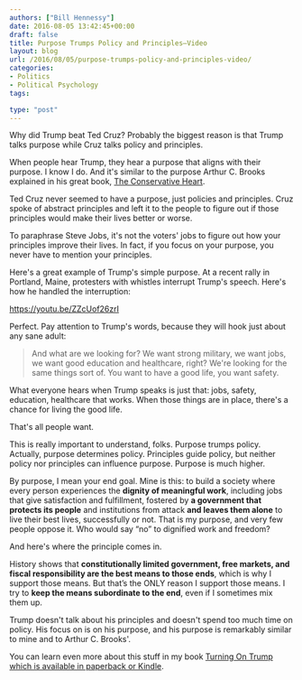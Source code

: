 ```yaml
---
authors: ["Bill Hennessy"]
date: 2016-08-05 13:42:45+00:00
draft: false
title: Purpose Trumps Policy and Principles—Video
layout: blog
url: /2016/08/05/purpose-trumps-policy-and-principles-video/
categories:
- Politics
- Political Psychology
tags:

type: "post"
---
```


Why did Trump beat Ted Cruz? Probably the biggest reason is that Trump talks purpose while Cruz talks policy and principles.

When people hear Trump, they hear a purpose that aligns with their purpose. I know I do. And it's similar to the purpose Arthur C. Brooks explained in his great book, [The Conservative Heart](https://hennessysview.com/2015/08/11/how-to-sell-conservative-principles/).

Ted Cruz never seemed to have a purpose, just policies and principles. Cruz spoke of abstract principles and left it to the people to figure out if those principles would make their lives better or worse.

To paraphrase Steve Jobs, it's not the voters' jobs to figure out how your principles improve their lives. In fact, if you focus on your purpose, you never have to mention your principles.

Here's a great example of Trump's simple purpose. At a recent rally in Portland, Maine, protesters with whistles interrupt Trump's speech. Here's how he handled the interruption:

https://youtu.be/ZZcUof26zrI

Perfect. Pay attention to Trump's words, because they will hook just about any sane adult:



> And what are we looking for? We want strong military, we want jobs, we want good education and healthcare, right? We're looking for the same things sort of. You want to have a good life, you want safety.



What everyone hears when Trump speaks is just that: jobs, safety, education, healthcare that works. When those things are in place, there's a chance for living the good life.

That's all people want.

This is really important to understand, folks. Purpose trumps policy. Actually, purpose determines policy. Principles guide policy, but neither policy nor principles can influence purpose. Purpose is much higher.



By purpose, I mean your end goal. Mine is this: to build a society where every person experiences the **dignity of meaningful work**, including jobs that give satisfaction and fulfillment, fostered by **a government that protects its people** and institutions from attack **and leaves them alone** to live their best lives, successfully or not. That is my purpose, and very few people oppose it. Who would say “no” to dignified work and freedom? 





And here's where the principle comes in. 





History shows that **constitutionally limited government, free markets, and fiscal responsibility are the best means to those ends**, which is why I support those means. But that’s the ONLY reason I support those means. I try to **keep the means subordinate to the end**, even if I sometimes mix them up.





Trump doesn't talk about his principles and doesn't spend too much time on policy. His focus on is on his purpose, and his purpose is remarkably similar to mine and to Arthur C. Brooks'.





You can learn even more about this stuff in my book [Turning On Trump which is available in paperback or Kindle](https://amzn.to/29q1jGV).

